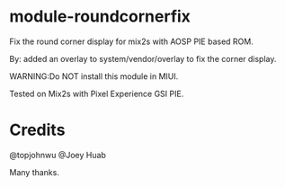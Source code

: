 # module-roundcornerfix

Fix the round corner display for mix2s with AOSP PIE based ROM.

By: added an overlay to system/vendor/overlay to fix the corner display.

WARNING:Do NOT install this module in MIUI.

Tested on Mix2s with Pixel Experience GSI PIE.

# Credits

@topjohnwu 
@Joey Huab

Many thanks.
